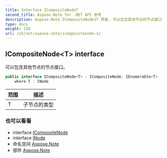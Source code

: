 ```yaml
---
title: Interface ICompositeNodeT
second_title: Aspose.Note for .NET API 参考
description: Aspose.Note.ICompositeNode1T 界面. 可以包含其他节点的节点接口
type: docs
weight: 150
url: /zh/net/aspose.note/icompositenode-1/
---
```

## ICompositeNode&lt;T&gt; interface

可以包含其他节点的节点接口。

```csharp
public interface ICompositeNode<T> : ICompositeNode, IEnumerable<T>
    where T : INode
```

| 范围 | 描述 |
| --- | --- |
| T | 子节点的类型 |

### 也可以看看

* interface [ICompositeNode](../icompositenode/)
* interface [INode](../inode/)
* 命名空间 [Aspose.Note](../../aspose.note/)
* 部件 [Aspose.Note](../../)


